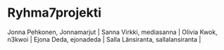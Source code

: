 # Ryhma7projekti

Jonna Pehkonen, Jonnamarjut  |
Sanna Virkki, mediasanna   |
Olivia Kwok, n3kwoi |
Ejona Deda, ejonadeda |
Salla Länsiranta, sallalansiranta |
